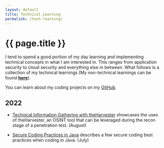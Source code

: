 ```yaml
---
layout: default
title: Technical Learning
permalink: /tech-learning/
---
```


# {{ page.title }}

I tend to spend a good portion of my day learning and implementing technical concepts in what I am interested in. This ranges from application security to cloud security and everything else in between. What follows is a collection of my technical learnings (My non-technical learnings can be found [**here**](/anthonymendonca/non-tech-learning/)).  

You can learn about my coding projects on my [GitHub](https://github.com/tmendonca28).

<h2 id="y2022">2022</h2>

* [Technical Information Gathering with theHarvester](/anthonymendonca/tech-learning/tech-info-gathering-theharvester/) showcases the uses of theHarvester, an OSINT tool that can be leveraged during the recon stage of a penetration test. (August)

* [Secure Coding Practices in Java](/anthonymendonca/tech-learning/sec-coding-java/) describes a few secure coding best practices when coding in Java. (July)